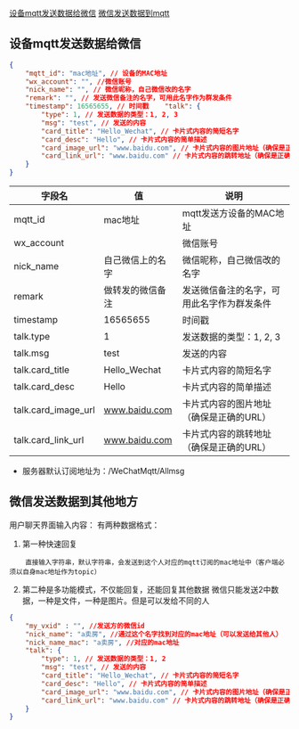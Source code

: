 [设备mqtt发送数据给微信](##微信发送数据到mqtt)
[微信发送数据到mqtt](##微信发送数据到mqtt)

## 设备mqtt发送数据给微信
```json
{
    "mqtt_id": "mac地址", // 设备的MAC地址
    "wx_account": "", //微信账号
    "nick_name": "", // 微信昵称，自己微信改的名字
    "remark": "", // 发送微信备注的名字，可用此名字作为群发条件
    "timestamp": 16565655, // 时间戳    "talk": {
        "type": 1, // 发送数据的类型：1, 2, 3
        "msg": "test", // 发送的内容
        "card_title": "Hello_Wechat", // 卡片式内容的简短名字
        "card_desc": "Hello", // 卡片式内容的简单描述
        "card_image_url": "www.baidu.com", // 卡片式内容的图片地址（确保是正确的URL）
        "card_link_url": "www.baidu.com" // 卡片式内容的跳转地址（确保是正确的URL）
    }
}
```



| 字段名          | 值                           | 说明                                                   |
|----------------|----------------------------|-------------------------------------------------------|
| mqtt_id        | mac地址                    | mqtt发送方设备的MAC地址                                |                            |
| wx_account       |          | 微信账号 |
| nick_name      | 自己微信上的名字               | 微信昵称，自己微信改的名字                              |
| remark         | 做转发的微信备注               | 发送微信备注的名字，可用此名字作为群发条件              |
| timestamp      | 16565655                   | 时间戳                                                 |
| talk.type      | 1                          | 发送数据的类型：1, 2, 3                                 |
| talk.msg       | test                       | 发送的内容                                             |
| talk.card_title | Hello_Wechat              | 卡片式内容的简短名字                                    |
| talk.card_desc  | Hello                      | 卡片式内容的简单描述                                    |
| talk.card_image_url | www.baidu.com         | 卡片式内容的图片地址（确保是正确的URL）                |
| talk.card_link_url  | www.baidu.com         | 卡片式内容的跳转地址（确保是正确的URL）                |


- 服务器默认订阅地址为：/WeChatMqtt/Allmsg





## 微信发送数据到其他地方
用户聊天界面输入内容：
有两种数据格式：
1. 第一种快速回复
```
    直接输入字符串，默认字符串，会发送到这个人对应的mqtt订阅的mac地址中（客户端必须以自身mac地址作为topic）
```

2. 第二种是多功能模式，不仅能回复，还能回复其他数据
微信只能发送2中数据，一种是文件，一种是图片。但是可以发给不同的人
```json
{
    "my_vxid" : "", //发送方的微信id
    "nick_name": "a卖房", //通过这个名字找到对应的mac地址（可以发送给其他人）
    "nick_name_mac": "a卖房", //对应的mac地址
    "talk": {
        "type": 1, // 发送数据的类型：1, 2
        "msg": "test", // 发送的内容
        "card_title": "Hello_Wechat", // 卡片式内容的简短名字
        "card_desc": "Hello", // 卡片式内容的简单描述
        "card_image_url": "www.baidu.com", // 卡片式内容的图片地址（确保是正确的URL）
        "card_link_url": "www.baidu.com" // 卡片式内容的跳转地址（确保是正确的URL）
    }
}
```